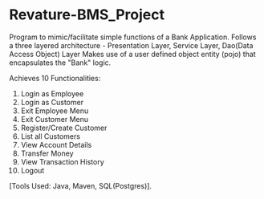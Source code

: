 # Revature-BMS_Project

Program to mimic/facilitate simple functions of a Bank Application.
Follows a three layered architecture - Presentation Layer, Service Layer, Dao(Data Access Object) Layer
Makes use of a user defined object entity (pojo) that encapsulates the "Bank" logic.
 
 Achieves 10 Functionalities: 
 1. Login as Employee 
 2. Login as Customer 
 3. Exit Employee Menu 
 4. Exit Customer Menu 
 5. Register/Create Customer 
 6. List all Customers 
 7. View Account Details 
 8. Transfer Money 
 9. View Transaction History 
 10. Logout 
 
 [Tools Used: Java, Maven, SQL(Postgres)].

